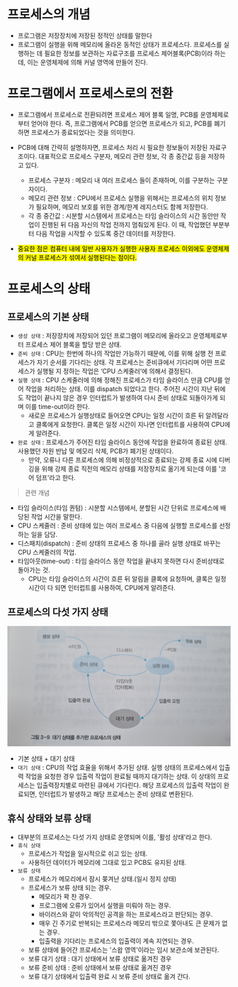 # 프로세스의 개념
- 프로그램은 저장장치에 저장된 정적인 상태를 말한다
- 프로그램이 실행을 위해 메모리에 올라온 동적인 상태가 프로세스다. 프로세스를 실행하는 데 필요한 정보를 보관하는 자료구조를 프로세스 제어블록(PCB)이라 하는데, 이는 운영체제에 의해 커널 영역에 만들어 진다.

# 프로그램에서 프로세스로의 전환
- 프로그램에서 프로세스로 전환되려면 프로세스 제어 블록 일명, PCB를 운영체제로부터 얻어야 한다. 즉, 프로그램에서 PCB를 얻으면 프로세스가 되고, PCB를 폐기하면 프로세스가 종료되었다는 것을 의미한다.

- PCB에 대해 간략히 설명하자면, 프로세스 처리 시 필요한 정보들이 저장된 자료구조이다. 대표적으로 프로세스 구분자, 메모리 관련 정보, 각 종 중간값 등을 저장하고 있다.
    - 프로세스 구분자 : 메모리 내 여러 프로세스 들이 존재하며, 이를 구분하는 구분자이다.
    - 메모리 관련 정보 : CPU에서 프로세스 실행을 위해서는 프로세스의 위치 정보가 필요하며, 메모리 보호를 위한 경계/한계 레지스터도 함께 저장한다.
    - 각 종 중간값 : 시분할 시스템에서 프로세스는 타임 슬라이스의 시간 동안만 작업이 진행된 뒤 다음 자신의 작업 전까지 멈춰있게 된다. 이 때, 작업했던 부분부터 다음 작업을 시작할 수 있도록 중간 데이터를 저장한다.

- <mark>중요한 점은 컴퓨터 내에 일반 사용자가 실행한 사용자 프로세스 이외에도 운영체제의 커널 프로세스가 섞여서 실행된다는 점이다.</mark>

# 프로세스의 상태
## 프로세스의 기본 상태
- `생성 상태` : 저장장치에 저장되어 있던 프로그램이 메모리에 올라오고 운영체제로부터 프로세스 제어 블록을 할당 받은 상태.
- `준비 상태` : CPU는 한번에 하나의 작업만 가능하기 때문에, 이를 위해 실행 전 프로세스가 자기 순서를 기다리는 상태. 각 프로세스는 준비큐에서 기다리며 어떤 프로세스가 실행될 지 정하는 작업은 ‘CPU 스케줄러’에 의해서 결정된다.
- `실행 상태` : CPU 스케줄러에 의해 정해진 프로세스가 타임 슬라이스 만큼 CPU를 얻어 작업을 처리하는 상태. 이를 dispatch 되었다고 한다. 주어진 시간이 지난 뒤에도 작업이 끝나지 않은 경우 인터럽트가 발생하여 다시 준비 상태로 되돌아가게 되며 이를 time-out이라 한다.
    - 새로운 프로세스가 실행상태로 들어오면 CPU는 일정 시간이 흐른 뒤 알려달라고 클록에게 요청한다. 클록은 일정 시간이 지나면 인터럽트를 사용하여 CPU에게 알려준다.
- `완료 상태` : 프로세스가 주어진 타임 슬라이스 동안에 작업을 완료하여 종료된 상태. 사용했던 자원 반납 및 메모리 삭제, PCB가 폐기된 상태이다.
    - 만약, 오류나 다른 프로세스에 의해 비정상적으로 종료되는 강제 종료 시에 디버깅을 위해 강제 종료 직전의 메모리 상태를 저장장치로 옮기게 되는데 이를 '코어 덤프'라고 한다.

> 관련 개념
- 타임 슬라이스(타임 퀀텀) : 시분할 시스템에서, 분할된 시간 단위로 프로세스에 배당된 작업 시간을 말한다.
- CPU 스케줄러 : 준비 상태에 있는 여러 프로세스 중 다음에 실행할 프로세스를 선정하는 일을 담당.
- 디스패치(dispatch) : 준비 상태의 프로세스 중 하나를 골라 실행 상태로 바꾸는 CPU 스케줄러의 작업.
- 타임아웃(time-out) : 타임 슬라이스 동안 작업을 끝내지 못하면 다시 준비상태로 돌아가는 것.
    - CPU는 타임 슬라이스의 시간이 흐른 뒤 알림을 클록에 요청하며, 클록은 일정 시간이 다 되면 인터럽트를 사용하여, CPU에게 알려준다.

## 프로세스의 다섯 가지 상태
![그림](https://raw.githubusercontent.com/hyensukim/OSreview/master/images/%ED%94%84%EB%A1%9C%EC%84%B8%EC%8A%A4%20%EA%B4%80%EB%A6%AC/KakaoTalk_20230613_133352106.jpg)

- 기본 상태 + 대기 상태
- `대기 상태` : CPU의 작업 효율을 위해서 추가된 상태. 실행 상태의 프로세스에서 입출력 작업을 요청한 경우 입출력 작업이 완료될 때까지 대기하는 상태. 이 상태의 프로세스는 입출력장치별로 마련된 큐에서 기다린다. 해당 프로세스의 입출력 작업이 완료되면, 인터럽트가 발생하고 해당 프로세스는 준비 상태로 변환된다.

## 휴식 상태와 보류 상태
- 대부분의 프로세스는 다섯 가지 상태로 운영되며 이를, '활성 상태'라고 한다.
- `휴식 상태`
    - 프로세스가 작업을 일시적으로 쉬고 있는 상태.
    - 사용하던 데이터가 메모리에 그대로 있고 PCB도 유지된 상태.
- `보류 상태`
    - 프로세스가 메모리에서 잠시 쫒겨난 상태.(일시 정지 상태)
    - 프로세스가 보류 상태 되는 경우.
        - 메모리가 꽉 찬 경우.
        - 프로그램에 오류가 있어서 실행을 미뤄야 하는 경우.
        - 바이러스와 같이 악의적인 공격을 하는 프로세스라고 판단되는 경우.
        - 매우 긴 주기로 반복되는 프로세스라 메모리 밖으로 쫓아내도 큰 문제가 없는 경우.
        - 입출력을 기다리는 프로세스의 입출력이 계속 지연되는 경우.
    - 보류 상태에 들어간 프로세스는 '스왑 영역'이라는 임시 보관소에 보관된다.
    - 보류 대기 상태 : 대기 상태에서 보류 상태로 옮겨진 경우
    - 보류 준비 상태 : 준비 상태에서 보류 상태로 옮겨진 경우
    - 보류 대기 상태에서 입출력 완료 시 보류 준비 상태로 옮겨 간다.